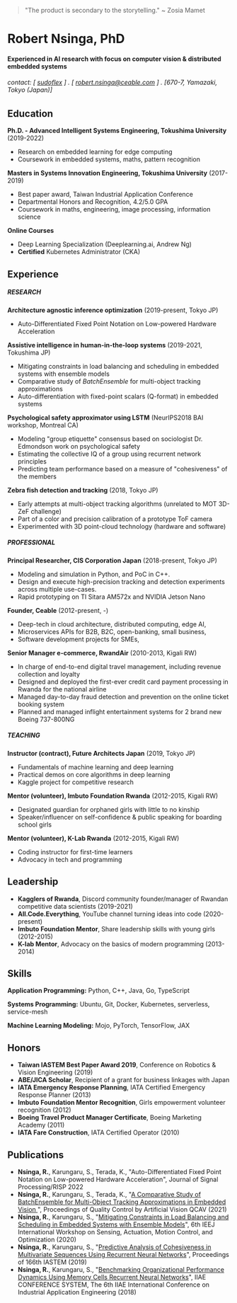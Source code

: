 >"The product is secondary to the storytelling." ~ Zosia Mamet

Robert Nsinga, PhD
==================

#### Experienced in AI research with focus on computer vision &amp; distributed embedded systems
###### contact: [ [sudoflex](http://github.com/sudoflex) ] . [ robert.nsinga@ceable.com ] . [670-7, Yamazaki, Tokyo (Japan)]


Education
---------
**Ph.D. - Advanced Intelligent Systems Engineering, Tokushima University** (2019-2022)

- Research on embedded learning for edge computing
- Coursework in embedded systems, maths, pattern recognition

**Masters in Systems Innovation Engineering, Tokushima University** (2017-2019)

- Best paper award, Taiwan Industrial Application Conference
- Departmental Honors and Recognition, 4.2/5.0 GPA
- Coursework in maths, engineering, image processing, information science

**Online Courses**

- Deep Learning Specialization (Deeplearning.ai, Andrew Ng)
- **Certified** Kubernetes Administrator (CKA)

Experience
----------
##### RESEARCH
**Architecture agnostic inference optimization** (2019-present, Tokyo JP)

- Auto-Differentiated Fixed Point Notation on Low-powered Hardware Acceleration

**Assistive intelligence in human-in-the-loop systems** (2019-2021, Tokushima JP)

- Mitigating constraints in load balancing and scheduling in embedded systems with ensemble models
- Comparative study of *BatchEnsemble* for multi-object tracking approximations
- Auto-differentiation with fixed-point scalars (Q-format) in embedded systems

**Psychological safety approximator using LSTM** (NeurIPS2018 BAI workshop, Montreal CA)

- Modeling "group etiquette" consensus based on sociologist Dr. Edmondson work on psychological safety
- Estimating the collective IQ of a group using recurrent network principles
- Predicting team performance based on a measure of "cohesiveness" of the members

**Zebra fish detection and tracking** (2018, Tokyo JP)

- Early attempts at multi-object tracking algorithms (unrelated to MOT 3D-ZeF challenge)
- Part of a color and precision calibration of a prototype ToF camera
- Experimented with 3D point-cloud technology (hardware and software)

##### PROFESSIONAL
**Principal Researcher, CIS Corporation Japan** (2018-present, Tokyo JP)

- Modeling and simulation in Python, and PoC in C++.
- Design and execute high-precision tracking and detection experiments across multiple use-cases.
- Rapid prototyping on TI Sitara AM572x and NVIDIA Jetson Nano

**Founder, Ceable** (2012-present, -)

- Deep-tech in cloud architecture, distributed computing, edge AI,
- Microservices APIs for B2B, B2C, open-banking, small business,
- Software development projects for SMEs,

**Senior Manager e-commerce, RwandAir** (2010-2013, Kigali RW)

- In charge of end-to-end digital travel management, including revenue collection and loyalty
- Designed and deployed the first-ever credit card payment processing in Rwanda for the national airline
- Managed day-to-day fraud detection and prevention on the online ticket booking system
- Planned and managed inflight entertainment systems for 2 brand new Boeing 737-800NG

##### TEACHING

**Instructor (contract), Future Architects Japan** (2019, Tokyo JP)
- Fundamentals of machine learning and deep learning
- Practical demos on core algorithms in deep learning
- Kaggle project for competitive research

**Mentor (volunteer), Imbuto Foundation Rwanda** (2012-2015, Kigali RW)
- Designated guardian for orphaned girls with little to no kinship
- Speaker/influencer on self-confidence &amp; public speaking for boarding school girls

**Mentor (volunteer), K-Lab Rwanda** (2012-2015, Kigali RW)
- Coding instructor for first-time learners
- Advocacy in tech and programming

Leadership
---------

- **Kagglers of Rwanda**, Discord community founder/manager of Rwandan competitive data scientists (2019-2021)
- **All.Code.Everything**, YouTube channel turning ideas into code (2020-present)
- **Imbuto Foundation Mentor**, Share leadership skills with young girls (2012-2015)
- **K-lab Mentor**, Advocacy on the basics of modern programming (2013-2014)

Skills
------
**Application Programming:** Python, C++, Java, Go, TypeScript

**Systems Programming:** Ubuntu, Git, Docker, Kubernetes, serverless, service-mesh

**Machine Learning Modeling:** Mojo, PyTorch, TensorFlow, JAX

Honors
---------
- **Taiwan IASTEM Best Paper Award 2019**, Conference on Robotics & Vision Engineering (2019)
- **ABE/JICA Scholar**, Recipient of a grant for business linkages with Japan
- **IATA Emergency Response Planning**, IATA Certified Emergency Response Planner (2013)
- **Imbuto Foundation Mentor Recognition**, Girls empowerment volunteer recognition (2012)
- **Boeing Travel Product Manager Certificate**, Boeing Marketing Academy (2011)
- **IATA Fare Construction**, IATA Certified Operator (2010)

Publications
---------------
- **Nsinga, R.**, Karungaru, S., Terada, K., "Auto-Differentiated Fixed Point Notation on Low-powered Hardware Acceleration", Journal of Signal Processing/RISP 2022
- **Nsinga, R.**, Karungaru, S., Terada, K., "[A Comparative Study of BatchEnsemble for Multi-Object Tracking Approximations in Embedded Vision
](https://web.db.tokushima-u.ac.jp/cgi-bin/edb_browse?ACT=BROWSE&EID=375662)", Proceedings of Quality Control by Artificial Vision QCAV (2021)
- **Nsinga, R.**, Karungaru, S., "[Mitigating Constraints in Load Balancing and Scheduling in Embedded Systems with Ensemble Models](https://web.db.tokushima-u.ac.jp/Assistance/browse?eid=364042)", 6th IEEJ International Workshop on Sensing, Actuation, Motion Control, and Optimization (2020)
- **Nsinga, R.**, Karungaru, S., "[Predictive Analysis of Cohesiveness in Multivariate Sequences Using Recurrent Neural Networks](https://www.worldresearchlibrary.org/up_proc/pdf/2571-15530564251-5.pdf)", Proceedings of 166th IASTEM (2019)
- **Nsinga, R.**, Karungaru, S., "[Benchmarking Organizational Performance Dynamics Using Memory Cells Recurrent Neural Networks](https://pdfs.semanticscholar.org/a264/0ee7f58d3f78d5be74fec02a43d8542ad78a.pdf)", IIAE CONFERENCE SYSTEM, The 6th IIAE International Conference on Industrial Application Engineering (2018)
